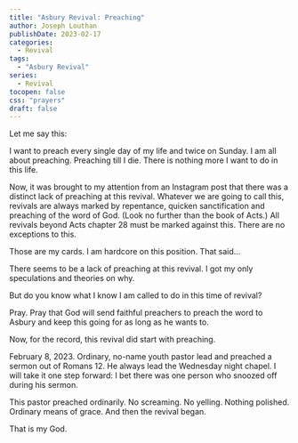 ```yaml
---
title: "Asbury Revival: Preaching"
author: Joseph Louthan
publishDate: 2023-02-17
categories:
  - Revival
tags:
  - "Asbury Revival"
series:
  - Revival
tocopen: false
css: "prayers"
draft: false
---
```

Let me say this:

I want to preach every single day of my life and twice on Sunday. I am all about preaching. Preaching till I die. There is nothing more I want to do in this life.

Now, it was brought to my attention from an Instagram post that there was a distinct lack of preaching at this revival. Whatever we are going to call this, revivals are always marked by repentance, quicken sanctification and preaching of the word of God. (Look no further than the book of Acts.) All revivals beyond Acts chapter 28 must be marked against this. There are no exceptions to this.

Those are my cards. I am hardcore on this position. That said...

There seems to be a lack of preaching at this revival. I got my only speculations and theories on why.

But do you know what I know I am called to do in this time of revival?

Pray. Pray that God will send faithful preachers to preach the word to Asbury and keep this going for as long as he wants to.

Now, for the record, this revival did start with preaching.

February 8, 2023. Ordinary, no-name youth pastor lead and preached a sermon out of Romans 12. He always lead the Wednesday night chapel. I will take it one step forward: I bet there was one person who snoozed off during his sermon.

This pastor preached ordinarily. No screaming. No yelling. Nothing polished. Ordinary means of grace. And then the revival began.

That is my God.
